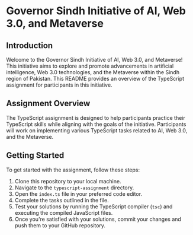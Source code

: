 # Governor Sindh Initiative of AI, Web 3.0, and Metaverse

## Introduction
Welcome to the Governor Sindh Initiative of AI, Web 3.0, and Metaverse! This initiative aims to explore and promote advancements in artificial intelligence, Web 3.0 technologies, and the Metaverse within the Sindh region of Pakistan. This README provides an overview of the TypeScript assignment for participants in this initiative.

## Assignment Overview
The TypeScript assignment is designed to help participants practice their TypeScript skills while aligning with the goals of the initiative. Participants will work on implementing various TypeScript tasks related to AI, Web 3.0, and the Metaverse.

## Getting Started
To get started with the assignment, follow these steps:
1. Clone this repository to your local machine.
2. Navigate to the `typescript-assignment` directory.
3. Open the `index.ts` file in your preferred code editor.
4. Complete the tasks outlined in the file.
5. Test your solutions by running the TypeScript compiler (`tsc`) and executing the compiled JavaScript files.
6. Once you're satisfied with your solutions, commit your changes and push them to your GitHub repository.
